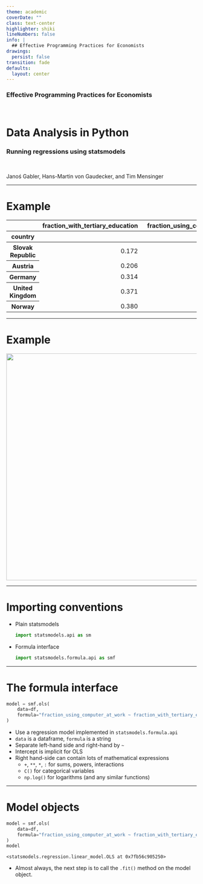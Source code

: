 ```yaml
---
theme: academic
coverDate: ""
class: text-center
highlighter: shiki
lineNumbers: false
info: |
  ## Effective Programming Practices for Economists
drawings:
  persist: false
transition: fade
defaults:
  layout: center
---
```


### Effective Programming Practices for Economists

<br/>

# Data Analysis in Python

### Running regressions using statsmodels

<br/>


Janoś Gabler, Hans-Martin von Gaudecker, and Tim Mensinger

---

# Example

<table class="dataframe">
  <thead>
    <tr style="text-align: right;">
      <th></th>
      <th>fraction_with_tertiary_education</th>
      <th>&nbsp;&nbsp;fraction_using_computer_at_work</th>
    </tr>
    <tr>
      <th>country</th>
      <th></th>
      <th></th>
    </tr>
  </thead>
  <tbody>
    <tr>
      <th>Slovak Republic</th>
      <td style="text-align: right;">0.172</td>
      <td style="text-align: right;">0.534</td>
    </tr>
    <tr>
      <th>Austria</th>
      <td style="text-align: right;">0.206</td>
      <td style="text-align: right;">0.737</td>
    </tr>
    <tr>
      <th>Germany</th>
      <td style="text-align: right;">0.314</td>
      <td style="text-align: right;">0.712</td>
    </tr>
    <tr>
      <th>United Kingdom</th>
      <td style="text-align: right;">0.371</td>
      <td style="text-align: right;">0.754</td>
    </tr>
    <tr>
      <th>Norway</th>
      <td style="text-align: right;">0.380</td>
      <td style="text-align: right;">0.842</td>
    </tr>
  </tbody>
</table>


---

# Example

<img src="/scatter-dark.svg" class="rounded" width="600">


---

# Importing conventions

- Plain statsmodels

  ```python
  import statsmodels.api as sm
  ```

- Formula interface

  ```python
  import statsmodels.formula.api as smf
  ```

---

# The formula interface

```python
model = smf.ols(
    data=df,
    formula="fraction_using_computer_at_work ~ fraction_with_tertiary_education",
)
```

- Use a regression model implemented in `statsmodels.formula.api`
- `data` is a dataframe, `formula` is a string
- Separate left-hand side and right-hand by `~`
- Intercept is implicit for OLS
- Right hand-side can contain lots of mathematical expressions
  - `+`, `**`, `*`, `:` for sums, powers, interactions
  - `C()` for categorical variables
  - `np.log()` for logarithms (and any similar functions)

---

# Model objects

```python
model = smf.ols(
    data=df,
    formula="fraction_using_computer_at_work ~ fraction_with_tertiary_education",
)
model
```
```text
<statsmodels.regression.linear_model.OLS at 0x7fb56c905250>
```

- Almost always, the next step is to call the `.fit()` method on the model object.
